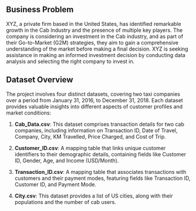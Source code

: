 ## Business Problem

XYZ, a private firm based in the United States, has identified remarkable growth in the Cab Industry and the presence of multiple key players. The company is considering an investment in the Cab industry, and as part of their Go-to-Market (G2M) strategies, they aim to gain a comprehensive understanding of the market before making a final decision. XYZ is seeking assistance in making an informed investment decision by conducting data analysis and selecting the right company to invest in.

## Dataset Overview

The project involves four distinct datasets, covering two taxi companies over a period from January 31, 2016, to December 31, 2018. Each dataset provides valuable insights into different aspects of customer profiles and market conditions:

1. **Cab_Data.csv**: This dataset comprises transaction details for two cab companies, including information on Transaction ID, Date of Travel, Company, City, KM Travelled, Price Charged, and Cost of Trip.

2. **Customer_ID.csv**: A mapping table that links unique customer identifiers to their demographic details, containing fields like Customer ID, Gender, Age, and Income (USD/Month).

3. **Transaction_ID.csv**: A mapping table that associates transactions with customers and their payment modes, featuring fields like Transaction ID, Customer ID, and Payment Mode.

4. **City.csv**: This dataset provides a list of US cities, along with their populations and the number of cab users.

